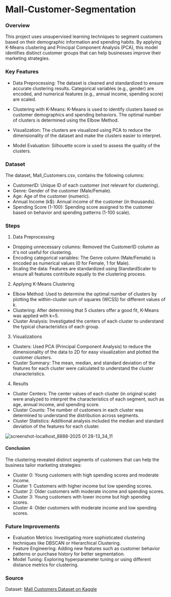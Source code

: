 # Mall-Customer-Segmentation

### Overview

This project uses unsupervised learning techniques to segment customers based on their demographic information and spending habits. By applying K-Means clustering and Principal Component Analysis (PCA), this model identifies distinct customer groups that can help businesses improve their marketing strategies.

### Key Features

- Data Preprocessing: The dataset is cleaned and standardized to ensure accurate clustering results. Categorical variables (e.g., gender) are encoded, and numerical features (e.g., annual income, spending score) are scaled.

- Clustering with K-Means: K-Means is used to identify clusters based on customer demographics and spending behaviors. The optimal number of clusters is determined using the Elbow Method.

- Visualization: The clusters are visualized using PCA to reduce the dimensionality of the dataset and make the clusters easier to interpret.

- Model Evaluation: Silhouette score is used to assess the quality of the clusters.

### Dataset

The dataset, Mall_Customers.csv, contains the following columns:

- CustomerID: Unique ID of each customer (not relevant for clustering).
- Genre: Gender of the customer (Male/Female).
- Age: Age of the customer (numeric).
- Annual Income (k$): Annual income of the customer (in thousands).
- Spending Score (1-100): Spending score assigned to the customer based on behavior and spending patterns (1-100 scale).

### Steps

1. Data Preprocessing

- Dropping unnecessary columns: Removed the CustomerID column as it's not useful for clustering.
- Encoding categorical variables: The Genre column (Male/Female) is encoded as numerical values (0 for Female, 1 for Male).
- Scaling the data: Features are standardized using StandardScaler to ensure all features contribute equally to the clustering process.

2. Applying K-Means Clustering

- Elbow Method: Used to determine the optimal number of clusters by plotting the within-cluster sum of squares (WCSS) for different values of k.
- Clustering: After determining that 5 clusters offer a good fit, K-Means was applied with k=5.
- Cluster Analysis: Investigated the centers of each cluster to understand the typical characteristics of each group.

3. Visualizations

- Clusters: Used PCA (Principal Component Analysis) to reduce the dimensionality of the data to 2D for easy visualization and plotted the customer clusters.
- Cluster Summary: The mean, median, and standard deviation of the features for each cluster were calculated to understand the cluster characteristics.

4. Results

- Cluster Centers: The center values of each cluster (in original scale) were analyzed to interpret the characteristics of each segment, such as age, annual income, and spending score.
- Cluster Counts: The number of customers in each cluster was determined to understand the distribution across segments.
- Cluster Statistics: Additional analysis included the median and standard deviation of the features for each cluster.
  
![screenshot-localhost_8888-2025 01 28-13_34_11](https://github.com/user-attachments/assets/1effbacb-ff6f-4163-bfdf-e6db3f812c1d)

#### Conclusion

The clustering revealed distinct segments of customers that can help the business tailor marketing strategies:

- Cluster 0: Young customers with high spending scores and moderate income.
- Cluster 1: Customers with higher income but low spending scores.
- Cluster 2: Older customers with moderate income and spending scores.
- Cluster 3: Young customers with lower income but high spending scores.
- Cluster 4: Older customers with moderate income and low spending scores.

### Future Improvements

- Evaluation Metrics: Investigating more sophisticated clustering techniques like DBSCAN or Hierarchical Clustering.
- Feature Engineering: Adding new features such as customer behavior patterns or purchase history for better segmentation.
- Model Tuning: Exploring hyperparameter tuning or using different distance metrics for clustering.

### Source

Dataset: [Mall Customers Dataset on Kaggle](https://www.kaggle.com/datasets/shwetabh123/mall-customers)
